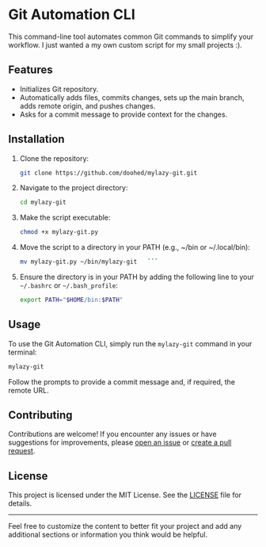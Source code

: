 # Git Automation CLI

This command-line tool automates common Git commands to simplify your workflow.
I just wanted a my own custom script for my small projects :).

## Features

- Initializes Git repository.
- Automatically adds files, commits changes, sets up the main branch, adds remote origin, and pushes changes.
- Asks for a commit message to provide context for the changes.

## Installation

1. Clone the repository:

   ```bash
   git clone https://github.com/doohed/mylazy-git.git
   ```

2. Navigate to the project directory:

   ```bash
   cd mylazy-git
   ```

3. Make the script executable:

   ```bash
   chmod +x mylazy-git.py
   ```

4. Move the script to a directory in your PATH (e.g., ~/bin or ~/.local/bin):

   ````bash
   mv mylazy-git.py ~/bin/mylazy-git   ```

   ````

5. Ensure the directory is in your PATH by adding the following line to your `~/.bashrc` or `~/.bash_profile`:
   ```bash
   export PATH="$HOME/bin:$PATH"
   ```

## Usage

To use the Git Automation CLI, simply run the `mylazy-git` command in your terminal:

```bash
mylazy-git
```

Follow the prompts to provide a commit message and, if required, the remote URL.

## Contributing

Contributions are welcome! If you encounter any issues or have suggestions for improvements, please [open an issue](https://github.com/doohed/mylazy-git/issues) or [create a pull request](https://github.com/doohed/mylazy-git/pulls).

## License

This project is licensed under the MIT License. See the [LICENSE](LICENSE) file for details.

---

Feel free to customize the content to better fit your project and add any additional sections or information you think would be helpful.
